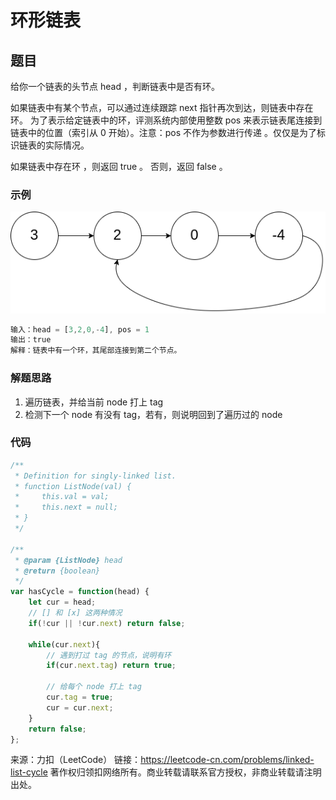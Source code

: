 # 环形链表

## 题目

给你一个链表的头节点 head ，判断链表中是否有环。

如果链表中有某个节点，可以通过连续跟踪 next 指针再次到达，则链表中存在环。 为了表示给定链表中的环，评测系统内部使用整数 pos 来表示链表尾连接到链表中的位置（索引从 0 开始）。注意：pos 不作为参数进行传递 。仅仅是为了标识链表的实际情况。

如果链表中存在环 ，则返回 true 。 否则，返回 false 。

### 示例

![](./img/circularlinkedlist.png)

```js
输入：head = [3,2,0,-4], pos = 1
输出：true
解释：链表中有一个环，其尾部连接到第二个节点。
```

### 解题思路

1. 遍历链表，并给当前 node 打上 tag
2. 检测下一个 node 有没有 tag，若有，则说明回到了遍历过的 node

### 代码

```javascript
/**
 * Definition for singly-linked list.
 * function ListNode(val) {
 *     this.val = val;
 *     this.next = null;
 * }
 */

/**
 * @param {ListNode} head
 * @return {boolean}
 */
var hasCycle = function(head) {
    let cur = head;
    // [] 和 [x] 这两种情况
    if(!cur || !cur.next) return false;
    
    while(cur.next){
        // 遇到打过 tag 的节点，说明有环
        if(cur.next.tag) return true;

        // 给每个 node 打上 tag
        cur.tag = true;
        cur = cur.next;
    }
    return false;
};
```


来源：力扣（LeetCode）
链接：https://leetcode-cn.com/problems/linked-list-cycle
著作权归领扣网络所有。商业转载请联系官方授权，非商业转载请注明出处。